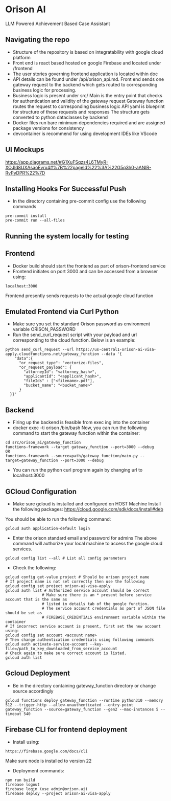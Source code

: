 # Orison AI
LLM Powered Achievement Based Case Assistant

## Navigating the repo
- Structure of the repository is based on integratability with google cloud platform
- Front end is react based hosted on google Firebase and located under /frontend
- The user stories governing frontend application is located within doc
- API details can be found under /api/orison_api.md. Front end sends one gateway request
    to the backend which gets routed to corresponding business logic for processing.
- Business logic is present under src/
    Main is the entry point that checks for authentication and validity of the gateway request
    Gateway function routes the request to corresponding business logic
    API yaml is blueprint for structure of these requests and responses
    The structure gets converted to python dataclasses by backend
- Docker files run bare minimum dependencies required and are assigned package versions for consistency
- devcontainer is recommend for using development IDEs like VScode

## UI Mockups
https://app.diagrams.net/#G1XuFSqzs4L6TMyR-XOJId8UXAsaoEyrx4#%7B%22pageId%22%3A%22G5q3h0-aANIR-RvPyDPR%22%7D

## Installing Hooks For Successful Push
- In the directory containing pre-commit config use the following commands
```
pre-commit install
pre-commit run --all-files
```

## Running the system locally for testing
## Frontend
- Docker build should start the frontend as part of orison-frontend service
- Frontend initiates on port 3000 and can be accessed from a browser using:
```
localhost:3000
```
Frontend presently sends requests to the actual google cloud function

## Emulated Frontend via Curl Python
- Make sure you set the standard Orison password as environment variable ORISON_PASSWORD
- Run the send_curl_request script with your payload and url corresponding to the cloud function. Below is an example:
```
python send_curl_request --url https://us-central1-orison-ai-visa-apply.cloudfunctions.net/gateway_function --data '{
    "data":{
      "or_request_type": "vectorize-files",
      "or_request_payload": {
        "attorneyId": "<attorney_hash>",
        "applicantId": "<applicant_hash>", 
        "fileIds" : ["<filename>.pdf"],
        "bucket_name": "<bucket_name>"
      }
  }}' 
```

## Backend
- Firing up the backend is feasible from exec ing into the container
- docker exec -ti orison /bin/bash
Now, you can run the following command to start the gateway function within the container:
```
cd src/orison_ai/gateway_function
functions-framework --target gateway_function --port=3000 --debug
OR
functions-framework --source=path/gateway_function/main.py --target=gateway_function --port=3000 --debug
```
- You can run the python curl program again by changing url to localhost:3000

## GCloud Configuration
- Make sure gcloud is installed and configured on HOST Machine
Install the following packages:
https://cloud.google.com/sdk/docs/install#deb

You should be able to run the following command:
```
gcloud auth application-default login
```
- Enter the orison standard email and password for admins
The above command will authorize your local machine to access the google cloud services.
```
gcloud config list --all # List all config parameters
```
- Check the following:
```
gcloud config get-value project # Should be orison project name
# If project name is not set correctly then use the following
gcloud config set project orison-ai-visa-apply
gcloud auth list # Authorized service account should be correct
                # Make sure there is an * present before service account that is the same as
                # listed in details tab of the google function.
                # The service account credentials as part of JSON file should be set as
                # FIREBASE_CREDENTIALS environment variable within the container
# If incorrect service account is present, first set the new account using:
gcloud config set account <account name>
# Then change authentication credentials using following commands
gcloud auth activate-service-account --key-file=/path_to_key_downloaded_from_service_account
# Check again to make sure correct account is listed.
gcloud auth list
```

## Gcloud Deployment
- Be in the directory containing gateway_function directory or change source accordingly
```
gcloud functions deploy gateway_function --runtime python310 --memory 512 --trigger-http --allow-unauthenticated --entry-point gateway_function --source=gateway_function --gen2 --max-instances 5 --timeout 540
```

## Firebase CLI for frontend deployment
- Install using:
```
https://firebase.google.com/docs/cli
```
Make sure node is installed to version 22
- Deployment commands:
```
npm run build
firebase logout
firebase login (use admin@orison.ai)
firebase deploy --project orison-ai-visa-apply
```